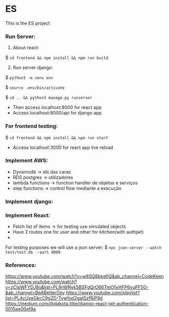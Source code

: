 # ES
This is the ES project

### Run Server:

1. About react:
 
$ `cd frontend && npm install && npm run build`

2. Run server django:

$ `python3 -m venv env`

$ `source .env/bin/activate`

$ `cd .. && python3 manage.py runserver`

- Then access localhost:8000 for react app
- Access localhost:8000/api for django app

### For frontend testing:

$ `cd frontend && npm install && npm run start`

- Access localhost:3000 for react app live reload

### Implement AWS:
- Dynamodb -> ids das caras 
- RDS postgres -> utilizadores
- lambda functions -> function handler de objetos e serviços
- step functions -> control flow mediante a execução

### Implement django:

### Implement React:

- Fetch list of items -> for testing use simulated objects
- Have 2 routes one for user and other for kitchen(with authjwt)
- 
For testing purposes we will use a json server:
$ `npx json-server --watch test/test.db --port 8000`

### References:

https://www.youtube.com/watch?v=w8SQ8beafiQ&ab_channel=CodeKeen
https://www.youtube.com/watch?v=zCIpWFYDJ8s&list=PL9nWRykSBSFgQrO66TmO1vHFP6yuPF5G-&ab_channel=BeABetterDev
https://www.youtube.com/playlist?list=PL4cUxeGkcC9gZD-Tvwfod2gaISzfRiP9d
https://medium.com/@dakota.lillie/django-react-jwt-authentication-5015ee00ef9a